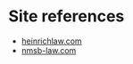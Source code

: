 # Site references

* [heinrichlaw.com](http://heinrichlaw.com)
* [nmsb-law.com](https://nmsb-law.com)
